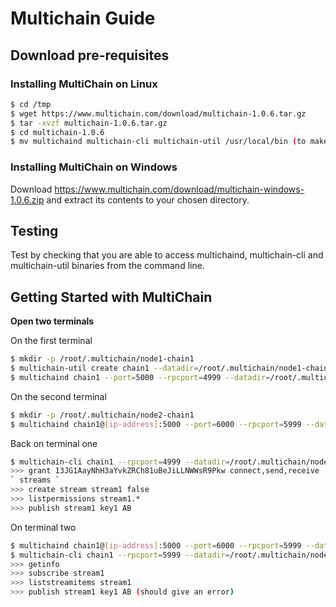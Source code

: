 # Multichain Guide

## Download pre-requisites

### Installing MultiChain on Linux 
```bash
$ cd /tmp
$ wget https://www.multichain.com/download/multichain-1.0.6.tar.gz
$ tar -xvzf multichain-1.0.6.tar.gz
$ cd multichain-1.0.6
$ mv multichaind multichain-cli multichain-util /usr/local/bin (to make easily accessible on the command line)
```

### Installing MultiChain on Windows
Download https://www.multichain.com/download/multichain-windows-1.0.6.zip and extract its contents to your chosen directory.

## Testing

Test by checking that you are able to access multichaind, multichain-cli and multichain-util binaries from the command line.

## Getting Started with MultiChain

**Open two terminals**

On the first terminal
```bash
$ mkdir -p /root/.multichain/node1-chain1
$ multichain-util create chain1 --datadir=/root/.multichain/node1-chain1
$ multichaind chain1 --port=5000 --rpcport=4999 --datadir=/root/.multichain/node1-chain1 --daemon 
```

On the second terminal
```bash
$ mkdir -p /root/.multichain/node2-chain1
$ multichaind chain1@[ip-address]:5000 --port=6000 --rpcport=5999 --datadir=/root/.multichain/node2-chain1
```

Back on terminal one
```bash
$ multichain-cli chain1 --rpcport=4999 --datadir=/root/.multichain/node1-chain1
>>> grant 13JG1AayNhH3aYvkZRCh81uBeJiLLNWWsR9Pkw connect,send,receive
` streams `
>>> create stream stream1 false
>>> listpermissions stream1.*
>>> publish stream1 key1 AB
```

On terminal two
```bash
$ multichaind chain1@[ip-address]:5000 --port=6000 --rpcport=5999 --datadir=/root/.multichain/node2-chain1 --daemon
$ multichain-cli chain1 --rpcport=5999 --datadir=/root/.multichain/node2-chain1/chain1
>>> getinfo
>>> subscribe stream1
>>> liststreamitems stream1
>>> publish stream1 key1 AB (should give an error)
```
